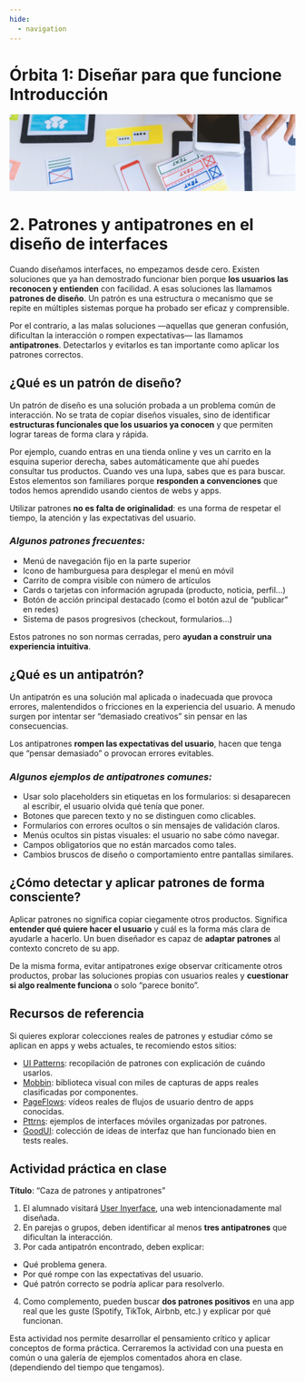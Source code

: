 ```yaml
---
hide:
  - navigation
---
```

# **Órbita 1: Diseñar para que funcione** **Introducción**

![](assets/referencias.jpg)


# **2\. Patrones y antipatrones en el diseño de interfaces**
Cuando diseñamos interfaces, no empezamos desde cero. Existen soluciones que ya han demostrado funcionar bien porque **los usuarios las reconocen y entienden** con facilidad. A esas soluciones las llamamos **patrones de diseño**. Un patrón es una estructura o mecanismo que se repite en múltiples sistemas porque ha probado ser eficaz y comprensible.

Por el contrario, a las malas soluciones —aquellas que generan confusión, dificultan la interacción o rompen expectativas— las llamamos **antipatrones**. Detectarlos y evitarlos es tan importante como aplicar los patrones correctos.

## **¿Qué es un patrón de diseño?**

Un patrón de diseño es una solución probada a un problema común de interacción. No se trata de copiar diseños visuales, sino de identificar **estructuras funcionales que los usuarios ya conocen** y que permiten lograr tareas de forma clara y rápida.

Por ejemplo, cuando entras en una tienda online y ves un carrito en la esquina superior derecha, sabes automáticamente que ahí puedes consultar tus productos. Cuando ves una lupa, sabes que es para buscar. Estos elementos son familiares porque **responden a convenciones** que todos hemos aprendido usando cientos de webs y apps.

Utilizar patrones **no es falta de originalidad**: es una forma de respetar el tiempo, la atención y las expectativas del usuario.

### ***Algunos patrones frecuentes:***

* Menú de navegación fijo en la parte superior
* Icono de hamburguesa para desplegar el menú en móvil
* Carrito de compra visible con número de artículos
* Cards o tarjetas con información agrupada (producto, noticia, perfil…)
* Botón de acción principal destacado (como el botón azul de “publicar” en redes)
* Sistema de pasos progresivos (checkout, formularios…)

Estos patrones no son normas cerradas, pero **ayudan a construir una experiencia intuitiva**.

## **¿Qué es un antipatrón?**

Un antipatrón es una solución mal aplicada o inadecuada que provoca errores, malentendidos o fricciones en la experiencia del usuario. A menudo surgen por intentar ser “demasiado creativos” sin pensar en las consecuencias.

Los antipatrones **rompen las expectativas del usuario**, hacen que tenga que “pensar demasiado” o provocan errores evitables.

### ***Algunos ejemplos de antipatrones comunes:***

* Usar solo placeholders sin etiquetas en los formularios: si desaparecen al escribir, el usuario olvida qué tenía que poner.
* Botones que parecen texto y no se distinguen como clicables.
* Formularios con errores ocultos o sin mensajes de validación claros.
* Menús ocultos sin pistas visuales: el usuario no sabe cómo navegar.
* Campos obligatorios que no están marcados como tales.
* Cambios bruscos de diseño o comportamiento entre pantallas similares.

## **¿Cómo detectar y aplicar patrones de forma consciente?**

Aplicar patrones no significa copiar ciegamente otros productos. Significa **entender qué quiere hacer el usuario** y cuál es la forma más clara de ayudarle a hacerlo. Un buen diseñador es capaz de **adaptar patrones** al contexto concreto de su app.

De la misma forma, evitar antipatrones exige observar críticamente otros productos, probar las soluciones propias con usuarios reales y **cuestionar si algo realmente funciona** o solo “parece bonito”.

## **Recursos de referencia**

Si quieres explorar colecciones reales de patrones y estudiar cómo se aplican en apps y webs actuales, te recomiendo estos sitios:

* [UI Patterns](https://ui-patterns.com/): recopilación de patrones con explicación de cuándo usarlos.
* [Mobbin](https://mobbin.com/): biblioteca visual con miles de capturas de apps reales clasificadas por componentes.
* [PageFlows](https://pageflows.com/): vídeos reales de flujos de usuario dentro de apps conocidas.
* [Pttrns](https://pttrns.com/): ejemplos de interfaces móviles organizadas por patrones.
* [GoodUI](https://goodui.org/): colección de ideas de interfaz que han funcionado bien en tests reales.

## **Actividad práctica en clase**

**Título**: “Caza de patrones y antipatrones”

1. El alumnado visitará [User Inyerface](https://userinyerface.com/), una web intencionadamente mal diseñada.
2. En parejas o grupos, deben identificar al menos **tres antipatrones** que dificultan la interacción.
3. Por cada antipatrón encontrado, deben explicar:

* Qué problema genera.
* Por qué rompe con las expectativas del usuario.
* Qué patrón correcto se podría aplicar para resolverlo.
4. Como complemento, pueden buscar **dos patrones positivos** en una app real que les guste (Spotify, TikTok, Airbnb, etc.) y explicar por qué funcionan.

Esta actividad nos permite desarrollar el pensamiento crítico y aplicar conceptos de forma práctica. Cerraremos la actividad con una puesta en común o una galería de ejemplos comentados ahora en clase. (dependiendo del tiempo que tengamos).
